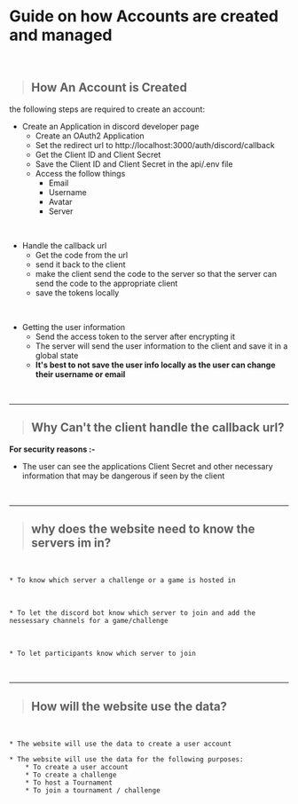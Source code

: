 # Guide on how Accounts are created and managed

<br/>

> ## How An Account is Created
 the following steps are required to create an account:
 * Create an Application in discord developer page
    * Create an OAuth2 Application
    * Set the redirect url to http://localhost:3000/auth/discord/callback
    * Get the Client ID and Client Secret
    * Save the Client ID and Client Secret in the api/.env file
    * Access the follow things 
        * Email
        * Username
        * Avatar
        * Server 

 <br/>

 * Handle the callback url
    * Get the code from the url
    * send it back to the client 
    * make the client send the code to the server so that the server can send the code to the appropriate client
    * save the tokens locally 
    
 <br/>

  * Getting the user information
    * Send the access token to the server after encrypting it 
    * The server will send the user information to the client and save it in a global state 
    * **It's best to not save the user info locally as the user can change their username or email**

 <br/>

 - - -
 > ## Why Can't the client handle the callback url?
 
  **For security reasons :-**

* The user can see the applications Client Secret and other necessary information that may be dangerous if seen by the client

 <br/>

 - - -
> ## why does the website need to know the servers im in?

<br>

    * To know which server a challenge or a game is hosted in

<br>

    * To let the discord bot know which server to join and add the nessessary channels for a game/challenge
 
<br>

    * To let participants know which server to join 

<br/>

 - - -

> ## How will the website use the data?

<br/>

    * The website will use the data to create a user account
    
    * The website will use the data for the following purposes:
        * To create a user account
        * To create a challenge
        * To host a Tournament
        * To join a tournament / challenge 

        



 

